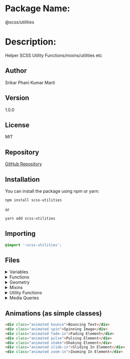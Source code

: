 # Package Name:
@scss/utilities

# Description:
Helper SCSS Utility Functions/mixins/utilities etc

## Author
Srikar Phani Kumar Marti

## Version
1.0.0

## License
MIT

## Repository
[GitHub Repository](https://github.com/srikarphanikumar/scss-utilities)

## Installation
You can install the package using npm or yarn:

````sh
npm install scss-utilities
````
or
````sh
yarn add scss-utilities
````

## Importing
````scss
@import '~scss-utilities';
````

## Files

<details>
<summary> Variables </summary>
<pre>
.sample-class {
    color: $color-red;
    font-size: $font-size-16;
    ...
}
</pre>
</details>

<details>
<summary>Functions</summary>
<pre>
shade-color(red, 20%) => #990000
complement-color(blue) => #ff00ff
px-to-rem(16) => 1rem
rem-to-px(1) => 16px
add-quotes(hello) => "hello"
remove-quotes("hello") => hello
round-to(3.14159, 2) => 3.14
average(2, 4, 6, 8) => 5
first(1 2 3 4 5) => 1
last(1 2 3 4 5) => 5
</pre>
</details>

<details>
<summary>Geometry</summary>
<pre>
.sample {
    @include circle(50px, #f00);
    @include triangle(100px, 100px, #0f0, down);
    @include rectangle(100px, 50px, #00f);
    @include square(50px, #ff0);
    @include oval(100px, 50px, #0ff);
    @include diamond(50px, #f0f);
    @include parallelogram(100px, 50px, #f00, 45deg);
    @include trapezoid(100px, 50px, #0f0, 0.5);
}
</pre>
</details>

<details>
<summary>Mixins</summary>
<pre>
// Some available mixins
.sample {
    @include text-truncate;
    @include text-bold;
    @include text-italic;
    @include text-size(20px);
    @include text-color(#333);
    @include text-shadow(1px 1px 2px rgba(0, 0, 0, 0.5));
    @include border-radius(4px);
    @include box-shadow(2px 2px 4px rgba(0, 0, 0, 0.2));
    @include button-style(#007bff, #fff);
    @include clearfix;
    @include visually-hidden;
    @include border-side(top, 1px, solid, #ccc);
    @include box-sizing(border-box);
    @include position(relative);
    @include visibility(hidden);
    @include transition(all, 0.3s, ease);
    @include flex-align(center);
    @include flex-direction(column);
}
</pre>
</details>

<details>
<summary>Utility Functions</summary>
<pre>
.sample {
    font-size: rem(16); // Result: 1rem
    width: em(320); // Result: 20em
    color: lighten(#000, 20%); // Result: #333333
    background-color: darken(#fff, 10%); // Result: #e6e6e6
    background-color: to-rgba(#f00, 0.5); // Result: rgba(255, 0, 0, 0.5)
    $value: strip-units(20px); // Result: 20
    angle: to-radians(45deg); // Result: 0.7854rad
    angle: to-degrees(0.7854rad); // Result: 45deg
    result: mod(10, 3); // Result: 1
    value: clamp(5, 10, 20); // Result: 10
    area: triangle-area(5, 10); // Result: 25
    area: circle-area(5); // Result: 78.53975
    sequence: fibonacci(10); // Result: 55
    even: is-even(6); // Result: true
    odd: is-odd(5); // Result: true
    text: capitalize('hello world'); // Result: 'Hello world'
    text: title-case('hello world'); // Result: 'Hello World'
    text: hyphenate('hello world'); // Result: 'hello-world'
    text: camel-case('hello world'); // Result: 'HelloWorld'
    id: unique-id(); // Result: 'id-uniqueid'
    text: reverse('hello world'); // Result: 'dlrow olleh'
    text: truncate('hello world', 5); // Result: 'hello...'
    text: repeat('abc', 3); // Result: 'abcabcabc'
    text: replace('hello world', 'world', 'universe'); // Result: 'hello universe'
    result: contains('hello world', 'world'); // Result: true
    number: is-number(10); // Result: true
    integer: is-integer(10); // Result: true
    decimal: is-decimal(10.5); // Result: true
    list: is-list((1, 2, 3)); // Result: true
    length: list-length((1, 2, 3)); // Result: 3
    nth: list-nth((1, 2, 3), 2); // Result: 2
    head: list-head((1, 2, 3)); // Result: 1
    tail: list-tail((1, 2, 3)); // Result: 3
    map: is-map(('key': 'value')); // Result: true
    keys: map-keys(('key': 'value')); // Result: 'key'
    values: map-values(('key': 'value')); // Result: 'value'
    value: map-get(('key': 'value'), 'key'); // Result: 'value'
}
</pre>
</details>

<details>
<summary>Media Queries</summary>
<pre>
.sample {
    width: 100%;

    @include mobile-only {
        background-color: red;
    }

    @include tablet-only {
        background-color: green;
    }

    @include desktop-only {
        background-color: blue;
    }

    @include large-desktop-only {
        background-color: yellow;
    }

    @include extra-large-desktop-only {
        background-color: purple;
    }

    @include mobile-up {
        font-size: 14px;
    }

    @include tablet-up {
        font-size: 16px;
    }

    @include desktop-up {
        font-size: 18px;
    }

    @include large-desktop-up {
        font-size: 20px;
    }

    @include extra-large-desktop-up {
        font-size: 22px;
    }

    @include mobile-down {
        padding: 10px;
    }

    @include tablet-down {
        padding: 20px;
    }

    @include desktop-down {
        padding: 30px;
    }

    @include large-desktop-down {
        padding: 40px;
    }

    @include extra-large-desktop-down {
        padding: 50px;
    }
}
</pre>
</details>

## Animations (as simple classes)
````html
<div class="animated bounce">Bouncing Text</div>
<div class="animated spin">Spinning Image</div>
<div class="animated fade-in">Fading Element</div>
<div class="animated pulse">Pulsing Element</div>
<div class="animated shake">Shaking Element</div>
<div class="animated slide-in">Sliding In Element</div>
<div class="animated zoom-in">Zooming In Element</div>
````